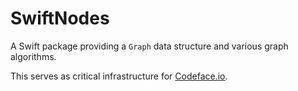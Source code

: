 # SwiftNodes

A Swift package providing a `Graph` data structure and various graph algorithms.

This serves as critical infrastructure for [Codeface.io](https://www.codeface.io).

